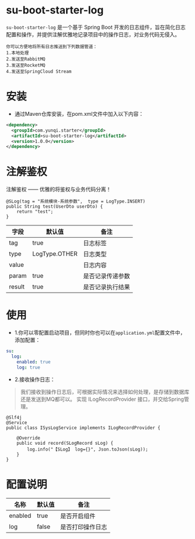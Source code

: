 # su-boot-starter-log

`su-boot-starter-log` 是一个基于 Spring Boot 开发的日志组件，旨在简化日志配置和操作，并提供注解优雅地记录项目中的操作日志，对业务代码无侵入。

    你可以方便地将所有日志推送到下列数据管道：
    1.本地处理
    2.发送至RabbitMQ 
    3.发送至RocketMQ
    4.发送至SpringCloud Stream

# 安装
- 通过Maven仓库安装，在pom.xml文件中加入以下内容：

```xml
<dependency>
  <groupId>com.yunqi.starter</groupId>
  <artifactId>su-boot-starter-log</artifactId>
  <version>1.0.0</version>
</dependency>
```

# 注解鉴权

注解鉴权 —— 优雅的将鉴权与业务代码分离！


```
@SLog(tag = "系统模块-系统参数",  type = LogType.INSERT)
public String test(UserDto userDto) {
    return "test";
}

```


| 字段     | 默认值           | 备注       |
|--------|---------------|----------|
| tag    | true          | 日志标签     |
| type   | LogType.OTHER | 日志类型     |
| value  |               | 日志内容     |
| param  | true          | 是否记录传递参数 |
| result | true          | 是否记录执行结果 |

# 使用

- 1.你可以零配置启动项目，但同时你也可以在`application.yml`配置文件中，添加配置：

```yml
su:
  log:
    enabled: true
    log: true
```

- 2.接收操作日志：

> 我们接收到操作日志后，可根据实际情况来选择如何处理，是存储到数据库还是发送到MQ都可以。 实现 ILogRecordProvider 接口，并交给Spring管理。

```
@Slf4j
@Service
public class ISysLogService implements ILogRecordProvider {
    
    @Override
    public void record(SLogRecord sLog) {
        log.info("【SLog】 log={}", Json.toJson(sLog));
    }
}
```

# 配置说明

| 名称      | 默认值   | 备注       |
|---------|-------|----------|
| enabled | true  | 是否开启组件   |
| log     | false | 是否打印操作日志 |



